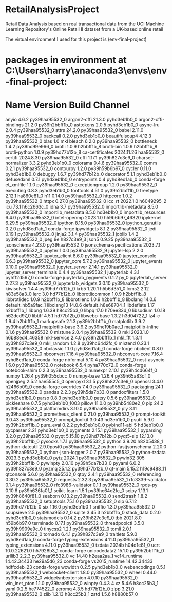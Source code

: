 # RetailAnalysisProject
Retail Data Analysis based on real transactional data from the UCI Machine Learning Repository's Online Retail II dataset from a UK-based online retail

The virtual environment I used for this project is (env-final-project)
# packages in environment at C:\Users\harry\anaconda3\envs\env-final-project:
#
# Name                    Version                   Build  Channel
anyio                     4.6.2            py39haa95532_0
argon2-cffi               21.3.0             pyhd3eb1b0_0
argon2-cffi-bindings      21.2.0           py39h2bbff1b_0
asttokens                 2.0.5              pyhd3eb1b0_0
async-lru                 2.0.4            py39haa95532_0
attrs                     24.2.0           py39haa95532_0
babel                     2.11.0           py39haa95532_0
backcall                  0.2.0              pyhd3eb1b0_0
beautifulsoup4            4.12.3           py39haa95532_0
blas                      1.0                         mkl
bleach                    6.2.0            py39haa95532_0
bottleneck                1.4.2            py39hc99e966_0
brotli                    1.0.9                h2bbff1b_8
brotli-bin                1.0.9                h2bbff1b_8
brotli-python             1.0.9            py39hd77b12b_8
ca-certificates           2024.11.26           haa95532_0
certifi                   2024.8.30        py39haa95532_0
cffi                      1.17.1           py39h827c3e9_0
charset-normalizer        3.3.2              pyhd3eb1b0_0
colorama                  0.4.6            py39haa95532_0
comm                      0.2.1            py39haa95532_0
contourpy                 1.2.0            py39h59b6b97_0
cycler                    0.11.0             pyhd3eb1b0_0
debugpy                   1.6.7            py39hd77b12b_0
decorator                 5.1.1              pyhd3eb1b0_0
defusedxml                0.7.1              pyhd3eb1b0_0
entrypoints               0.4                pyhd8ed1ab_0    conda-forge
et_xmlfile                1.1.0            py39haa95532_0
exceptiongroup            1.2.0            py39haa95532_0
executing                 0.8.3              pyhd3eb1b0_0
fonttools                 4.51.0           py39h2bbff1b_0
freetype                  2.12.1               ha860e81_0
h11                       0.14.0           py39haa95532_0
httpcore                  1.0.2            py39haa95532_0
httpx                     0.27.0           py39haa95532_0
icc_rt                    2022.1.0             h6049295_2
icu                       73.1                 h6c2663c_0
idna                      3.7              py39haa95532_0
importlib-metadata        8.5.0            py39haa95532_0
importlib_metadata        8.5.0                hd3eb1b0_0
importlib_resources       6.4.0            py39haa95532_0
intel-openmp              2023.1.0         h59b6b97_46320
ipykernel                 6.29.5           py39haa95532_0
ipython                   8.15.0           py39haa95532_0
ipython_genutils          0.2.0              pyhd8ed1ab_1    conda-forge
ipywidgets                8.1.2            py39haa95532_0
jedi                      0.19.1           py39haa95532_0
jinja2                    3.1.4            py39haa95532_1
joblib                    1.4.2            py39haa95532_0
jpeg                      9e                   h827c3e9_3
json5                     0.9.25           py39haa95532_0
jsonschema                4.23.0           py39haa95532_0
jsonschema-specifications 2023.7.1         py39haa95532_0
jupyter                   1.0.0            py39haa95532_9
jupyter-lsp               2.2.0            py39haa95532_0
jupyter_client            8.6.0            py39haa95532_0
jupyter_console           6.6.3            py39haa95532_0
jupyter_core              5.7.2            py39haa95532_0
jupyter_events            0.10.0           py39haa95532_0
jupyter_server            2.14.1           py39haa95532_0
jupyter_server_terminals  0.4.4            py39haa95532_1
jupyterlab                4.3.1              pyhff2d567_0    conda-forge
jupyterlab_pygments       0.1.2                      py_0
jupyterlab_server         2.27.3           py39haa95532_0
jupyterlab_widgets        3.0.10           py39haa95532_0
kiwisolver                1.4.4            py39hd77b12b_0
krb5                      1.20.1               h5b6d351_0
lcms2                     2.12                 h83e58a3_0
lerc                      3.0                  hd77b12b_0
libbrotlicommon           1.0.9                h2bbff1b_8
libbrotlidec              1.0.9                h2bbff1b_8
libbrotlienc              1.0.9                h2bbff1b_8
libclang                  14.0.6          default_hb5a9fac_1
libclang13                14.0.6          default_h8e68704_1
libdeflate                1.17                 h2bbff1b_1
libpng                    1.6.39               h8cc25b3_0
libpq                     17.0                 h70ee33d_0
libsodium                 1.0.18               h62dcd97_0
libtiff                   4.5.1                hd77b12b_0
libwebp-base              1.3.2                h3d04722_1
lz4-c                     1.9.4                h2bbff1b_1
markupsafe                2.1.3            py39h2bbff1b_0
matplotlib                3.9.2            py39haa95532_1
matplotlib-base           3.9.2            py39he19b0ae_1
matplotlib-inline         0.1.6            py39haa95532_0
mistune                   2.0.4            py39haa95532_0
mkl                       2023.1.0         h6b88ed4_46358
mkl-service               2.4.0            py39h2bbff1b_1
mkl_fft                   1.3.11           py39h827c3e9_0
mkl_random                1.2.8            py39hc64d2fc_0
mlxtend                   0.23.1           py39haa95532_0
nbclassic                 1.1.0              pyhd8ed1ab_0    conda-forge
nbclient                  0.8.0            py39haa95532_0
nbconvert                 7.16.4           py39haa95532_0
nbconvert-core            7.16.4             pyhd8ed1ab_0    conda-forge
nbformat                  5.10.4           py39haa95532_0
nest-asyncio              1.6.0            py39haa95532_0
notebook                  6.5.4              pyha770c72_0    conda-forge
notebook-shim             0.2.3            py39haa95532_0
numexpr                   2.10.1           py39h4cd664f_0
numpy                     1.26.4           py39h055cbcc_0
numpy-base                1.26.4           py39h65a83cf_0
openjpeg                  2.5.2                hae555c5_0
openpyxl                  3.1.5            py39h827c3e9_0
openssl                   3.4.0                h2466b09_0    conda-forge
overrides                 7.4.0            py39haa95532_0
packaging                 24.1             py39haa95532_0
pandas                    2.2.3            py39h5da7b33_0
pandocfilters             1.5.0              pyhd3eb1b0_0
parso                     0.8.3              pyhd3eb1b0_0
patsy                     0.5.6            py39haa95532_0
pickleshare               0.7.5           pyhd3eb1b0_1003
pillow                    11.0.0           py39hb5480e2_0
pip                       24.2             py39haa95532_0
platformdirs              3.10.0           py39haa95532_0
ply                       3.11             py39haa95532_0
prometheus_client         0.21.0           py39haa95532_0
prompt-toolkit            3.0.43           py39haa95532_0
prompt_toolkit            3.0.43               hd3eb1b0_0
psutil                    5.9.0            py39h2bbff1b_0
pure_eval                 0.2.2              pyhd3eb1b0_0
pybind11-abi              5                    hd3eb1b0_0
pycparser                 2.21               pyhd3eb1b0_0
pygments                  2.15.1           py39haa95532_1
pyparsing                 3.2.0            py39haa95532_0
pyqt                      5.15.10          py39hd77b12b_0
pyqt5-sip                 12.13.0          py39h2bbff1b_0
pysocks                   1.7.1            py39haa95532_0
python                    3.9.20               h8205438_1
python-dateutil           2.9.0post0       py39haa95532_2
python-fastjsonschema     2.20.0           py39haa95532_0
python-json-logger        2.0.7            py39haa95532_0
python-tzdata             2023.3             pyhd3eb1b0_0
pytz                      2024.1           py39haa95532_0
pywin32                   305              py39h2bbff1b_0
pywinpty                  2.0.10           py39h5da7b33_0
pyyaml                    6.0.2            py39h827c3e9_0
pyzmq                     25.1.2           py39hd77b12b_0
qt-main                   5.15.2              h19c9488_11
qtconsole                 5.6.0            py39haa95532_0
qtpy                      2.4.1            py39haa95532_0
referencing               0.30.2           py39haa95532_0
requests                  2.32.3           py39haa95532_1
rfc3339-validator         0.1.4            py39haa95532_0
rfc3986-validator         0.1.1            py39haa95532_0
rpds-py                   0.10.6           py39h636fa0f_1
scikit-learn              1.5.1            py39hc64d2fc_0
scipy                     1.13.1           py39h8640f81_0
seaborn                   0.13.2           py39haa95532_0
send2trash                1.8.2            py39haa95532_0
setuptools                75.1.0           py39haa95532_0
sip                       6.7.12           py39hd77b12b_0
six                       1.16.0             pyhd3eb1b0_1
sniffio                   1.3.0            py39haa95532_0
soupsieve                 2.5              py39haa95532_0
sqlite                    3.45.3               h2bbff1b_0
stack_data                0.2.0              pyhd3eb1b0_0
statsmodels               0.14.2           py39h827c3e9_0
tbb                       2021.8.0             h59b6b97_0
terminado                 0.17.1           py39haa95532_0
threadpoolctl             3.5.0            py39h9909e9c_0
tinycss2                  1.2.1            py39haa95532_0
tomli                     2.0.1            py39haa95532_0
tornado                   6.4.1            py39h827c3e9_0
traitlets                 5.9.0              pyhd8ed1ab_0    conda-forge
typing-extensions         4.11.0           py39haa95532_0
typing_extensions         4.11.0           py39haa95532_0
tzdata                    2024b                h04d1e81_0
ucrt                      10.0.22621.0         h57928b3_1    conda-forge
unicodedata2              15.1.0           py39h2bbff1b_0
urllib3                   2.2.3            py39haa95532_0
vc                        14.40                h2eaa2aa_1
vc14_runtime              14.42.34433         he29a5d6_23    conda-forge
vs2015_runtime            14.42.34433         hdffcdeb_23    conda-forge
wcwidth                   0.2.5              pyhd3eb1b0_0
webencodings              0.5.1            py39haa95532_1
websocket-client          1.8.0            py39haa95532_0
wheel                     0.44.0           py39haa95532_0
widgetsnbextension        4.0.10           py39haa95532_0
win_inet_pton             1.1.0            py39haa95532_0
winpty                    0.4.3                         4
xz                        5.4.6                h8cc25b3_1
yaml                      0.2.5                he774522_0
zeromq                    4.3.5                hd77b12b_0
zipp                      3.21.0           py39haa95532_0
zlib                      1.2.13               h8cc25b3_1
zstd                      1.5.6                h8880b57_0
